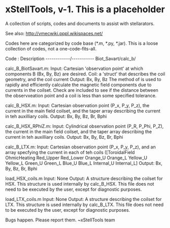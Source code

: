 # xStellTools, v-1. This is a placeholder

A collection of scripts, codes and documents to assist with stellarators.

See also: http://vmecwiki.pppl.wikispaces.net/

Codes here are categorized by code base (*.m, *.py, *.jar). 
This is a loose collection of codes, not a one-code-fits-all. 

Code : Description
------------/-----------
Biot_Savart/calc_b/

calc_B_BiotSavart.m:
    Input: Cartesian 'observation point' at which components B (Bx, By, Bz) are desired. Coil: a 'struct' that describes the coil geometry, and the coil current
    Output: Bx, By, Bz
    The method of <ref goes here> is used to rapidly and efficiently calculate the magnetic field components due to currents in the coilset. Check are included to see if the distance between the observxeation point and a coil is less than some specified tolerance.

calc_B_HSX.m:
    Input: Cartesian observation point (P_x, P_y, P_z), the current in the main field coilset, and the taper array describing the current in teh auxilliary coils.
    Output: Bx, By, Bz, Br, Bphi

calc_B_HSX_RPhiZ.m:
    Input: Cylindrical observation point (P_R, P_Phi, P_Z), the current in the main field coilset, and the taper array describing the current in teh auxilliary coils.
    Output: Bx, By, Bz, Br, Bphi

calc_B_LTX.m:
    Input: Cartesian observation point (P_x, P_y, P_z), and an array specfying the current in each of teh coils ([ToroidalField OhmicHeating Red_Upper Red_Lower Orange_U Orange_L Yellow_U Yellow_L Green_U Green_L Blue_U Blue_L Internal_U Internal_L]
    Output: Bx, By, Bz, Br, Bphi

load_HSX_coils.m
    Input: None
    Output: A structure describing the coilset for HSX. This structure is used internally by calc_B_HSX. This file does not need to be executed by the user, except for diagnostic purposes.

load_LTX_coils.m
    Input: None
    Output: A structure describing the coilset for LTX. This structure is used internally by calc_B_LTX. This file does not need to be executed by the user, except for diagnostic purposes.

Bugs happen. Please report them.
~xStellTools team
